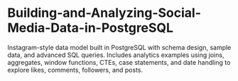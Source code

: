 # Building-and-Analyzing-Social-Media-Data-in-PostgreSQL
Instagram-style data model built in PostgreSQL with schema design, sample data, and advanced SQL queries. Includes analytics examples using joins, aggregates, window functions, CTEs, case statements, and date handling to explore likes, comments, followers, and posts.

